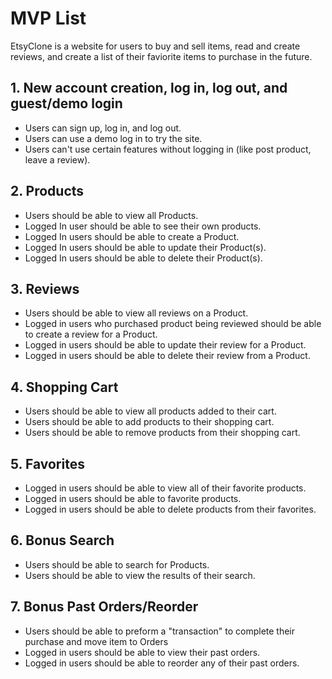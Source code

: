 # MVP List

EtsyClone is a website for users to buy and sell items, read and create reviews, and create a list of their faviorite items to purchase in the future.

## 1. New account creation, log in, log out, and guest/demo login

* Users can sign up, log in, and log out.
* Users can use a demo log in to try the site.
* Users can't use certain features without logging in (like post product, leave a review).

## 2. Products

* Users should be able to view all Products.
* Logged In user should be able to see their own products.
* Logged In users should be able to create a Product.
* Logged In users should be able to update their Product(s).
* Logged In users should be able to delete their Product(s).

## 3. Reviews

* Users should be able to view all reviews on a Product.
* Logged in users who purchased product being reviewed should be able to create a review for a Product.
* Logged in users should be able to update their review for a Product.
* Logged in users should be able to delete their review from a Product.

## 4. Shopping Cart

* Users should be able to view all products added to their cart.
* Users should be able to add products to their shopping cart.
* Users should be able to remove products from their shopping cart.

## 5. Favorites

* Logged in users should be able to view all of their favorite products.
* Logged in users should be able to favorite products.
* Logged in users should be able to delete products from their favorites.

## 6. Bonus Search

* Users should be able to search for Products.
* Users should be able to view the results of their search.

## 7. Bonus Past Orders/Reorder
* Users should be able to preform a "transaction" to complete their purchase and move item to Orders
* Logged in users should be able to view their past orders.
* Logged in users should be able to reorder any of their past orders.